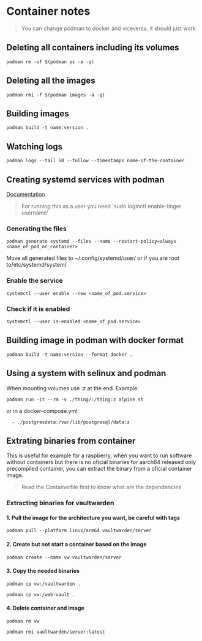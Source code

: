 # Container notes

> You can change podman to docker and viceversa, it should just work

## Deleting all containers including its volumes

    podman rm -vf $(podman ps -a -q)

## Deleting all the images

    podman rmi -f $(podman images -a -q)

## Building images

    podman build -t name:version .

## Watching logs

    podman logs --tail 50 --follow --timestamps name-of-the-container

## Creating systemd services with podman

[Documentation](http://docs.podman.io/en/latest/markdown/podman-generate-systemd.1.html)

> For running this as a user you need 'sudo loginctl enable-linger username'

### Generating the files

    podman generate systemd --files --name --restart-policy=always <name_of_pod_or_container>

Move all generated files to ~/.config/systemd/user/ or if you are root to/etc/systemd/system/

### Enable the service

    systemctl --user enable --now <name_of_pod.service>

### Check if it is enabled

    systemctl --user is-enabled <name_of_pod.service>

## Building image in podman with docker format

    podman build -t name:version --format docker .

## Using a system with selinux and podman

When mounting volumes use :z at the end.
   Example:

    podman run -it --rm -v ./thing/:/thing:z alpine sh

   or in a docker-compose.yml:

      - ./postgresdata:/var/lib/postgresql/data:z

## Extrating binaries from container

This is useful for example for a raspberry, when you
 want to run software without containers but there
 is no oficial binaries for aarch64 released only
 precompiled container, you can extract the binary
 from a oficial container image.

> Read the Containerfile first to know what are the dependencies

### Extracting binaries for vaultwarden

#### 1. Pull the image for the architecture you want, be careful with tags

    podman pull --platform linux/arm64 vaultwarden/server

#### 2. Create but not start a container based on the image

    podman create --name vw vaultwarden/server

#### 3. Copy the needed binaries

    podman cp vw:/vaultwarden .

    podman cp vw:/web-vault .

#### 4. Delete container and image

    podman rm vw

    podman rmi vaultwarden/server:latest
